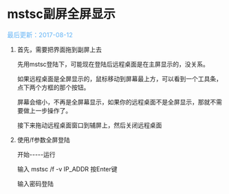 # mstsc副屏全屏显示<a name="ZH-CN_TOPIC_0192207964"></a>

<span style="color:rgb(100,180,246);font-size:11pt">最后更新：2017-08-12</span>

1.  首先，需要把界面拖到副屏上去

    先用mstsc登陆下，可能现在登陆后远程桌面是在主屏显示的，没关系。

    如果远程桌面是全屏显示的，鼠标移动到屏幕最上方，可以看到一个工具条，点下两个方框的那个按钮。

    屏幕会缩小，不再是全屏幕显示，如果你的远程桌面不是全屏显示，那就不需要做上一步操作了。

    接下来拖动远程桌面窗口到辅屏上，然后关闭远程桌面

2.  使用/f参数全屏登陆

    开始-----运行

    输入  mstsc /f -v  IP\_ADDR   按Enter键

    输入密码登陆


